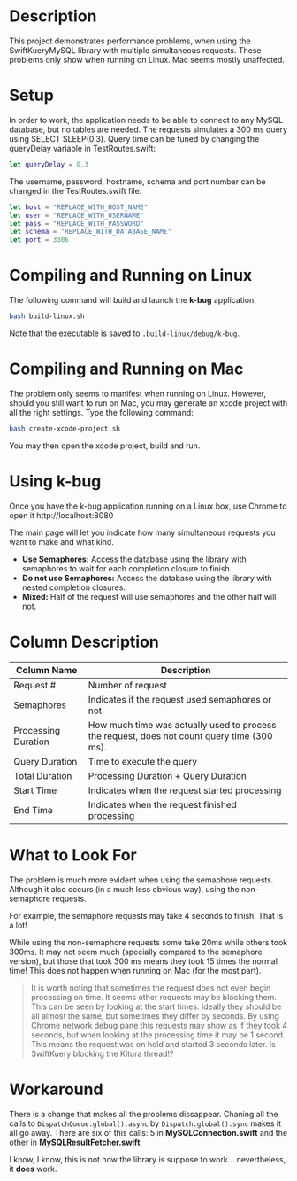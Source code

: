 # Description

This project demonstrates performance problems, when using the SwiftKueryMySQL library with multiple simultaneous requests. These problems only show when running on Linux. Mac seems mostly unaffected.

# Setup
In order to work, the application needs to be able to connect to any MySQL database, but no tables are needed. The requests simulates a 300 ms query using SELECT SLEEP(0.3). Query time can be tuned by changing the queryDelay variable in TestRoutes.swift:

```swift
let queryDelay = 0.3
```

The username, password, hostname, schema and port number can be changed in the TestRoutes.swift file.

```swift
let host = "REPLACE_WITH_HOST_NAME"
let user = "REPLACE_WITH_USERNAME"
let pass = "REPLACE_WITH_PASSWORD"
let schema = "REPLACE_WITH_DATABASE_NAME"
let port = 3306
```

# Compiling and Running on Linux

The following command will build and launch the **k-bug** application.

```sh
bash build-linux.sh
```

Note that the executable is saved to `.build-linux/debug/k-bug`.

# Compiling and Running on Mac

The problem only seems to manifest when running on Linux. However, should you still want to run on Mac, you may generate an xcode project with all the right settings. Type the following command:

```sh
bash create-xcode-project.sh
```

You may then open the xcode project, build and run.

# Using k-bug

Once you have the k-bug application running on a Linux box, use Chrome to open it http://localhost:8080

The main page will let you indicate how many simultaneous requests you want to make and what kind.

- **Use Semaphores:** Access the database using the library with semaphores to wait for each completion closure to finish.
- **Do not use Semaphores:** Access the database using the library with nested completion closures.
- **Mixed:** Half of the request will use semaphores and the other half will not.

# Column Description

| Column Name | Description |
| ----------- | ----------- |
| Request #   | Number of request |
| Semaphores | Indicates if the request used semaphores or not |
| Processing Duration | How much time was actually used to process the request, does not count query time (300 ms). |
| Query Duration | Time to execute the query |
| Total Duration | Processing Duration + Query Duration |
| Start Time | Indicates when the request started processing |
| End Time | Indicates when the request finished processing |

# What to Look For

The problem is much more evident when using the semaphore requests. Although it also occurs (in a much less obvious way), using the non-semaphore requests.

For example, the semaphore requests may take 4 seconds to finish. That is a lot!

While using the non-semaphore requests some take 20ms while others took 300ms. It may not seem much (specially compared to the semaphore version), but those that took 300 ms means they took 15 times the normal time! This does not happen when running on Mac (for the most part).

> It is worth noting that sometimes the request does not even begin processing on time. It seems other requests may be blocking them.
> This can be seen by looking at the start times. Ideally they should be all almost the same, but sometimes they differ by seconds.
> By using Chrome network debug pane this requests may show as if they took 4 seconds, but when looking at the processing time it may be 1 second. This means the request was on hold and started 3 seconds later. Is SwiftKuery blocking the Kitura thread!?

# Workaround

There is a change that makes all the problems dissappear. Chaning all the calls to `DispatchQueue.global().async` by `Dispatch.global().sync` makes it all go away. There are six of this calls: 5 in **MySQLConnection.swift** and the other in **MySQLResultFetcher.swift**

I know, I know, this is not how the library is suppose to work... nevertheless, it **does** work.




